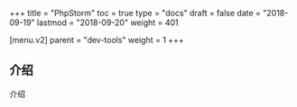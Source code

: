 +++
title = "PhpStorm"
toc = true
type = "docs"
draft = false
date = "2018-09-19"
lastmod = "2018-09-20"
weight = 401

[menu.v2]
  parent = "dev-tools"
  weight = 1
+++

## 介绍

介绍
